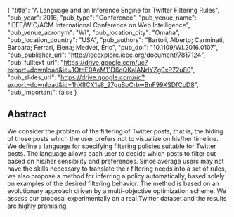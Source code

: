{
  "title": "A Language and an Inference Engine for Twitter Filtering Rules",
  "pub_year": 2016,
  "pub_type": "Conference",
  "pub_venue_name": "IEEE/WIC/ACM International Conference on Web Intelligence",
  "pub_venue_acronym": "WI",
  "pub_location_city": "Omaha",
  "pub_location_country": "USA",
  "pub_authors": "Bartoli, Alberto; Carminati, Barbara;  Ferrari, Elena;  Medvet, Eric",
  "pub_doi": "10.1109/WI.2016.0107",
  "pub_publisher_url": "http://ieeexplore.ieee.org/document/7817124",
  "pub_fulltext_url": "https://drive.google.com/uc?export=download&id=1OtdE0AeM11D6oQKalANrlYZg0xP72u80",
  "pub_slides_url": "https://drive.google.com/uc?export=download&id=1hX8CX1s8_27guBoCrbwBnF99XSDfCoD8",
  "pub_important": false
}

## Abstract
We consider the problem of the filtering of Twitter posts, that is, the hiding of those posts which the user prefers not to visualize on his/her timeline. We define a language for specifying filtering policies suitable for Twitter posts. The language allows each user to decide which posts to filter out based on his/her sensibility and preferences. Since average users may not have the skills necessary to translate their filtering needs into a set of rules, we also propose a method for inferring a policy automatically, based solely on examples of the desired filtering behavior. The method is based on an evolutionary approach driven by a multi-objective optimization scheme. We assess our proposal experimentally on a real Twitter dataset and the results are highly promising.
